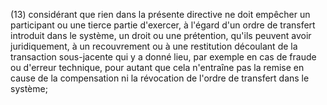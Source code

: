 (13) considérant que rien dans la présente directive ne doit empêcher un participant ou une tierce partie d'exercer, à l'égard d'un ordre de transfert introduit dans le système, un droit ou une prétention, qu'ils peuvent avoir juridiquement, à un recouvrement ou à une restitution découlant de la transaction sous-jacente qui y a donné lieu, par exemple en cas de fraude ou d'erreur technique, pour autant que cela n'entraîne pas la remise en cause de la compensation ni la révocation de l'ordre de transfert dans le système;